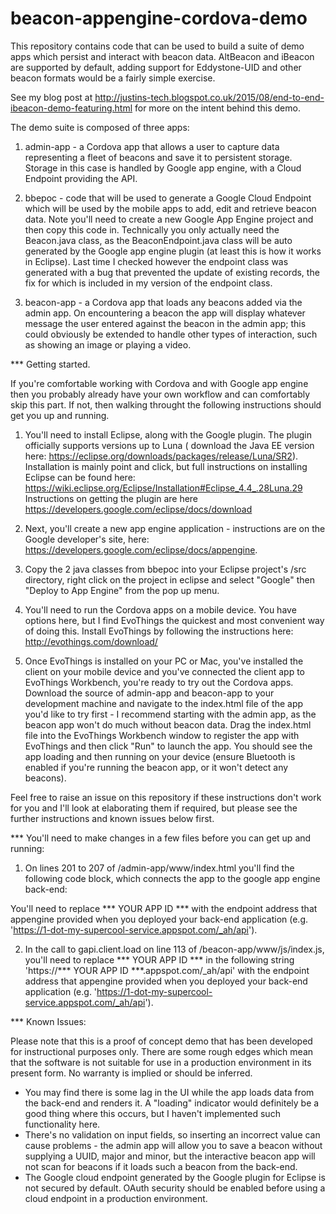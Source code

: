# beacon-appengine-cordova-demo
This repository contains code that can be used to build a suite of demo apps which persist and interact with beacon data. AltBeacon and iBeacon are supported by default, adding support for Eddystone-UID and other beacon formats would be a fairly simple exercise.

See my blog post at http://justins-tech.blogspot.co.uk/2015/08/end-to-end-ibeacon-demo-featuring.html for more on the intent behind this demo.

The demo suite is composed of three apps:

1) admin-app - a Cordova app that allows a user to capture data representing a fleet of beacons and save it to persistent storage. Storage in this case is handled by Google app engine, with a Cloud Endpoint providing the API.

2) bbepoc - code that will be used to generate a Google Cloud Endpoint which will be used by the mobile apps to add, edit and retrieve beacon data. Note you'll need to create a new Google App Engine project and then copy this code in. Technically you only actually need the Beacon.java class, as the BeaconEndpoint.java class will be auto generated by the Google app engine plugin (at least this is how it works in Eclipse). Last time I checked however the endpoint class was generated with a bug that prevented the update of existing records, the fix for which is included in my version of the endpoint class.

3) beacon-app - a Cordova app that loads any beacons added via the admin app. On encountering a beacon the app will display whatever message the user entered against the beacon in the admin app; this could obviously be extended to handle other types of interaction, such as showing an image or playing a video.

*** Getting started.

If you're comfortable working with Cordova and with Google app engine then you probably already have your own workflow and can comfortably skip this part. If not, then walking throught the following instructions should get you up and running.

1) You'll need to install Eclipse, along with the Google plugin. The plugin officially supports versions up to Luna ( download the Java EE version here: https://eclipse.org/downloads/packages/release/Luna/SR2). Installation is mainly point and click, but full instructions on installing Eclipse can be found here: https://wiki.eclipse.org/Eclipse/Installation#Eclipse_4.4_.28Luna.29  
Instructions on getting the plugin are here https://developers.google.com/eclipse/docs/download

2) Next, you'll create a new app engine application - instructions are on the Google developer's site, here: https://developers.google.com/eclipse/docs/appengine.

3) Copy the 2 java classes from bbepoc into your Eclipse project's /src directory, right click on the project in eclipse and select "Google" then "Deploy to App Engine" from the pop up menu.

4) You'll need to run the Cordova apps on a mobile device. You have options here, but I find EvoThings the quickest and most convenient way of doing this. Install EvoThings by following the instructions here: http://evothings.com/download/

5) Once EvoThings is installed on your PC or Mac, you've installed the client on your mobile device and you've connected the client app to EvoThings Workbench, you're ready to try out the Cordova apps. Download the source of admin-app and beacon-app to your development machine and navigate to the index.html file of the app you'd like to try first - I recommend starting with the admin app, as the beacon app won't do much without beacon data. Drag the index.html file into the EvoThings Workbench window to register the app with EvoThings and then click "Run" to launch the app. You should see the app loading and then running on your device (ensure Bluetooth is enabled if you're running the beacon app, or it won't detect any beacons).

Feel free to raise an issue on this repository if these instructions don't work for you and I'll look at elaborating them if required, but please see the further instructions and known issues below first.

*** You'll need to make changes in a few files before you can get up and running:

1) On lines 201 to 207 of /admin-app/www/index.html you'll find the following code block, which connects the app to the google app engine back-end:
	<script src="https://apis.google.com/js/client.js?onload=init">
    { "client": {},
      "googleapis.config": {
        root: "https://*** YOUR APP ID ***/_ah/api"
      }
    }
	</script>
You'll need to replace *** YOUR APP ID *** with the endpoint address that appengine provided when you deployed your back-end application (e.g. 'https://1-dot-my-supercool-service.appspot.com/_ah/api').

2) In the call to gapi.client.load on line 113 of /beacon-app/www/js/index.js, you'll need to replace *** YOUR APP ID *** in the following string 'https://*** YOUR APP ID ***.appspot.com/_ah/api' with the endpoint address that appengine provided when you deployed your back-end application (e.g. 'https://1-dot-my-supercool-service.appspot.com/_ah/api').

*** Known Issues:

Please note that this is a proof of concept demo that has been developed for instructional purposes only. There are some rough edges which mean that the software is not suitable for use in a production environment in its present form. No warranty is implied or should be inferred.

* You may find there is some lag in the UI while the app loads data from the back-end and renders it. A "loading" indicator would definitely be a good thing where this occurs, but I haven't implemented such functionality here.
* There's no validation on input fields, so inserting an incorrect value can cause problems - the admin app will allow you to save a beacon without supplying a UUID, major and minor, but the interactive beacon app will not scan for beacons if it loads such a beacon from the back-end.
* The Google cloud endpoint generated by the Google plugin for Eclipse is not secured by default. OAuth security should be enabled before using a cloud endpoint in a production environment.
